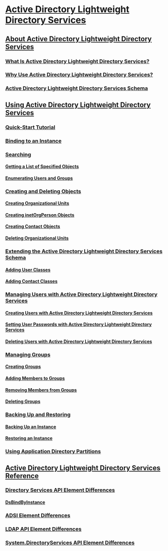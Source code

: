 # [Active Directory Lightweight Directory Services](active-directory-lightweight-directory-services.md)
## [About Active Directory Lightweight Directory Services](about-active-directory-lightweight-directory-services.md)
### [What Is Active Directory Lightweight Directory Services?](what-is-active-directory-lightweight-directory-services.md)
### [Why Use Active Directory Lightweight Directory Services?](why-use-active-directory-lightweight-directory-services-.md)
### [Active Directory Lightweight Directory Services Schema](active-directory-lightweight-directory-services-schema.md)
## [Using Active Directory Lightweight Directory Services](using-active-directory-lightweight-directory-services.md)
### [Quick-Start Tutorial](quick-start-tutorial.md)
### [Binding to an Instance](binding-to-an-instance.md)
### [Searching](searching.md)
#### [Getting a List of Specified Objects](getting-a-list-of-specified-objects.md)
#### [Enumerating Users and Groups](enumerating-users-and-groups.md)
### [Creating and Deleting Objects](creating-and-deleting-objects.md)
#### [Creating Organizational Units](creating-organizational-units.md)
#### [Creating inetOrgPerson Objects](creating-inetorgperson-objects.md)
#### [Creating Contact Objects](creating-contact-objects.md)
#### [Deleting Organizational Units](deleting-organizational-units.md)
### [Extending the Active Directory Lightweight Directory Services Schema](extending-the-active-directory-lightweight-directory-services-schema.md)
#### [Adding User Classes](adding-user-classes.md)
#### [Adding Contact Classes](adding-contact-classes.md)
### [Managing Users with Active Directory Lightweight Directory Services](managing-users.md)
#### [Creating Users with Active Directory Lightweight Directory Services](creating-users.md)
#### [Setting User Passwords with Active Directory Lightweight Directory Services](setting-user-passwords.md)
#### [Deleting Users with Active Directory Lightweight Directory Services](deleting-users.md)
### [Managing Groups](managing-groups.md)
#### [Creating Groups](creating-groups.md)
#### [Adding Members to Groups](adding-members-to-groups.md)
#### [Removing Members from Groups](removing-members-from-groups.md)
#### [Deleting Groups](deleting-groups.md)
### [Backing Up and Restoring](backing-up-and-restoring.md)
#### [Backing Up an Instance](backing-up-an-instance.md)
#### [Restoring an Instance](restoring-an-instance.md)
### [Using Application Directory Partitions](using-application-directory-partitions.md)
## [Active Directory Lightweight Directory Services Reference](active-directory-lightweight-directory-services-reference.md)
### [Directory Services API Element Differences](directory-services-api-element-differences.md)
#### [DsBindByInstance](/windows/win32/Ntdsapi/nf-ntdsapi-dsbindbyinstancea?branch=master)
### [ADSI Element Differences](adsi-element-differences.md)
### [LDAP API Element Differences](ldap-api-element-differences.md)
### [System.DirectoryServices API Element Differences](system-directoryservices-api-element-differences.md)

